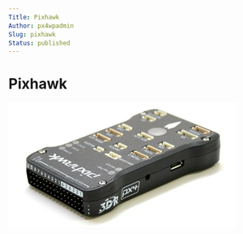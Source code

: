 ```yaml
---
Title: Pixhawk
Author: px4wpadmin
Slug: pixhawk
Status: published
---
```


# Pixhawk

![Pixhawk Image](../../images/pixhawk_logo_view.jpg)

